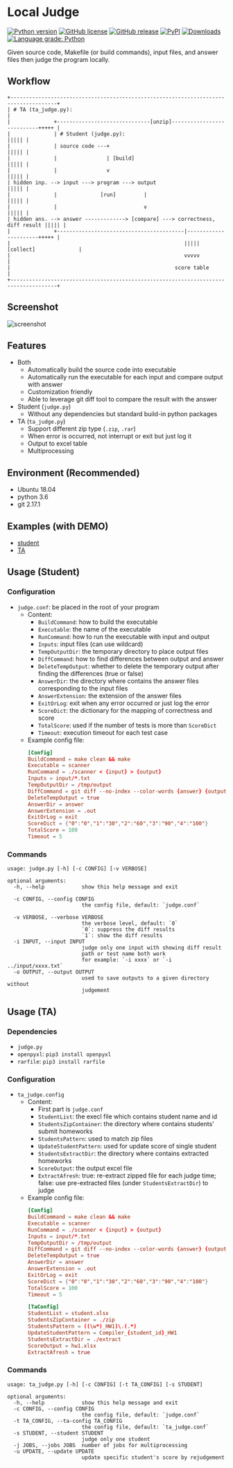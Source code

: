 # Local Judge

[![Python version](https://img.shields.io/badge/python-%3E=_3.6-blue.svg)](https://www.python.org/downloads/)
[![GitHub license](https://img.shields.io/github/license/aben20807/local-judge?color=blue)](LICENSE)
[![GitHub release](https://img.shields.io/github/release/aben20807/local-judge.svg)](https://github.com/aben20807/local-judge/releases)
[![PyPI](https://img.shields.io/pypi/v/local-judge?color=blue&style=flat&logo=pypi)](https://pypi.org/project/local-judge/)
[![Downloads](https://pepy.tech/badge/local-judge)](https://pepy.tech/project/local-judge)
[![Language grade: Python](https://img.shields.io/lgtm/grade/python/g/aben20807/local-judge.svg?logo=lgtm&logoWidth=18)](https://lgtm.com/projects/g/aben20807/local-judge/context:python)

Given source code, Makefile (or build commands), input files, and answer files then judge the program locally.

## Workflow

```
+-------------------------------------------------------------------------------------+
| # TA (ta_judge.py):                                                                 |
|              +------------------------------[unzip]---------------------------+++++ |
|              | # Student (judge.py):                                          ||||| |
|              | source code ---+                                               ||||| |
|              |                | [build]                                       ||||| |
|              |                v                                               ||||| |
| hidden inp. --> input ---> program ---> output                                ||||| |
|              |              [run]         |                                   ||||| |
|              |                            v                                   ||||| |
| hidden ans. --> answer -------------> [compare] ---> correctness, diff result ||||| |
|              +-----------------------------------------|----------------------+++++ |
|                                                        ||||| [collect]              |
|                                                        vvvvv                        |
|                                                     score table                     |
+-------------------------------------------------------------------------------------+
```

## Screenshot

![screenshot](https://raw.githubusercontent.com/aben20807/local-judge/master/images/screenshot.png)

## Features

+ Both
  + Automatically build the source code into executable
  + Automatically run the executable for each input and compare output with answer
  + Customization friendly
  + Able to leverage git diff tool to compare the result with the answer
+ Student (`judge.py`)
  + Without any dependencies but standard build-in python packages
+ TA (`ta_judge.py`)
  + Support different zip type (`.zip`, `.rar`)
  + When error is occurred, not interrupt or exit but just log it 
  + Output to excel table
  + Multiprocessing

## Environment (Recommended)

+ Ubuntu 18.04
+ python 3.6
+ git 2.17.1

## Examples (with DEMO)

+ [student](examples/student/)
+ [TA](examples/ta/)

## Usage (Student)

### Configuration

+ `judge.conf`: be placed in the root of your program
  + Content:
    + `BuildCommand`: how to build the executable
    + `Executable`: the name of the executable
    + `RunCommand`: how to run the executable with input and output
    + `Inputs`: input files (can use wildcard)
    + `TempOutputDir`: the temporary directory to place output files
    + `DiffCommand`: how to find differences between output and answer
    + `DeleteTempOutput`: whether to delete the temporary output after finding the differences (true or false)
    + `AnswerDir`: the directory where contains the answer files corresponding to the input files
    + `AnswerExtension`: the extension of the answer files
    + `ExitOrLog`: exit when any error occurred or just log the error
    + `ScoreDict`: the dictionary for the mapping of correctness and score
    + `TotalScore`: used if the number of tests is more than `ScoreDict`
    + `Timeout`: execution timeout for each test case
  + Example config file:
    ```conf
    [Config]
    BuildCommand = make clean && make
    Executable = scanner
    RunCommand = ./scanner < {input} > {output}
    Inputs = input/*.txt
    TempOutputDir = /tmp/output
    DiffCommand = git diff --no-index --color-words {answer} {output}
    DeleteTempOutput = true
    AnswerDir = answer
    AnswerExtension = .out
    ExitOrLog = exit
    ScoreDict = {"0":"0","1":"30","2":"60","3":"90","4":"100"}
    TotalScore = 100
    Timeout = 5
    ```

### Commands

```text
usage: judge.py [-h] [-c CONFIG] [-v VERBOSE]

optional arguments:
  -h, --help            show this help message and exit

  -c CONFIG, --config CONFIG
                        the config file, default: `judge.conf`

  -v VERBOSE, --verbose VERBOSE
                        the verbose level, default: `0`
                        `0`: suppress the diff results
                        `1`: show the diff results
  -i INPUT, --input INPUT
                        judge only one input with showing diff result
                        path or test name both work
                        for example: `-i xxxx` or `-i ../input/xxxx.txt`
  -o OUTPUT, --output OUTPUT
                        used to save outputs to a given directory without
                        judgement
```

## Usage (TA)

### Dependencies

+ `judge.py`
+ `openpyxl`: `pip3 install openpyxl`
+ `rarfile`: `pip3 install rarfile`

### Configuration

+ `ta_judge.config`
  + Content:
    + First part is `judge.conf`
    + `StudentList`: the execl file which contains student name and id
    + `StudentsZipContainer`: the directory where contains students' submit homeworks
    + `StudentsPattern`: used to match zip files
    + `UpdateStudentPattern`: used for update score of single student
    + `StudentsExtractDir`: the directory where contains extracted homeworks
    + `ScoreOutput`: the output excel file
    + `ExtractAfresh`: true: re-extract zipped file for each judge time; false: use pre-extracted files (under `StudentsExtractDir`) to judge
  + Example config file:
      ```conf
      [Config]
      BuildCommand = make clean && make
      Executable = scanner
      RunCommand = ./scanner < {input} > {output}
      Inputs = input/*.txt
      TempOutputDir = /tmp/output
      DiffCommand = git diff --no-index --color-words {answer} {output}
      DeleteTempOutput = true
      AnswerDir = answer
      AnswerExtension = .out
      ExitOrLog = exit
      ScoreDict = {"0":"0","1":"30","2":"60","3":"90","4":"100"}
      TotalScore = 100
      Timeout = 5

      [TaConfig]
      StudentList = student.xlsx
      StudentsZipContainer = ./zip
      StudentsPattern = ((\w*)_HW1)\.(.*)
      UpdateStudentPattern = Compiler_{student_id}_HW1
      StudentsExtractDir = ./extract
      ScoreOutput = hw1.xlsx
      ExtractAfresh = true
      ```

### Commands

```text
usage: ta_judge.py [-h] [-c CONFIG] [-t TA_CONFIG] [-s STUDENT]

optional arguments:
  -h, --help            show this help message and exit
  -c CONFIG, --config CONFIG
                        the config file, default: `judge.conf`
  -t TA_CONFIG, --ta-config TA_CONFIG
                        the config file, default: `ta_judge.conf`
  -s STUDENT, --student STUDENT
                        judge only one student
  -j JOBS, --jobs JOBS  number of jobs for multiprocessing
  -u UPDATE, --update UPDATE
                        update specific student's score by rejudgement
```
